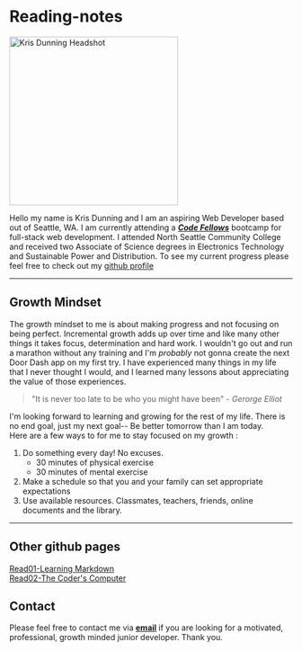# Reading-notes

<img src="https://user-images.githubusercontent.com/87045563/165160299-f951a5df-37ea-48d6-90d0-92d2036feb6f.JPG" width="300" height="300" 
 alt= "Kris Dunning Headshot">
                                                  

Hello my name is Kris Dunning and I am an aspiring Web Developer based out of Seattle, WA. I am currently attending a [***Code Fellows***](https://codefellows.org "Code Fellows Home Page") bootcamp for full-stack web development. I attended North Seattle Community College and received two Associate of Science degrees in Electronics 
Technology and Sustainable Power and Distribution. To see my current progress please feel free to check out my [github profile](https://github.com/KrisDunning "Kris Dunning's
github profile")<br>

*******

## Growth Mindset

The growth mindset to me is about making progress and not focusing on being perfect. Incremental growth adds up over time and like many other things
it takes focus, determination and hard work. I wouldn't go out and run a marathon without any training and I'm *probably* not gonna create the next Door Dash app
on my first try. I have experienced many things in my life that I never thought I would, and I learned many lessons about appreciating the value of those
experiences.  

> "It is never too late to be who you might have been" - *Gerorge Elliot*

I'm looking forward to learning and growing for the rest of my life. There is no end goal, just my next goal-- Be better tomorrow than I am today. <br>
Here are a few ways to for me to stay focused on my growth :
1. Do something every day! No excuses. 
    - 30 minutes of physical exercise
    - 30 minutes of mental exercise
2. Make a schedule so that you and your family can set appropriate expectations
3. Use available resources. Classmates, teachers, friends, online documents and the library.

******

## Other github pages

[Read01-Learning Markdown](https://KrisDunning.github.io/reading-notes/Read01-Learning%20Markdown.html)<br>
[Read02-The Coder's Computer](https://KrisDunning.github.io/reading-notes/Read02-The%20Coder's%20Computer.html)<br>

## Contact

Please feel free to contact me via <a href= "mailto: dunning.kris@gmail.com">**email**</a> if you are looking for a motivated, professional, growth 
minded junior developer. Thank you.
